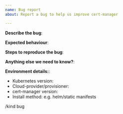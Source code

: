 ```yaml
---
name: Bug report
about: Report a bug to help us improve cert-manager

---
```


<!--
Bugs should be filed for issues encountered whilst operating cert-manager.
You should first attempt to resolve your issues through the community support
channels, e.g. Slack, in order to rule out individual configuration errors.
Please provide as much detail as possible. 
-->

**Describe the bug**:
<!--
A clear and concise description of what the bug is. 
Tip: you can use 
```
<code here>
```
for code blocks of your kubectl output or YAML files.
-->

**Expected behaviour**:
<!--A concise description of what you expected to happen.-->

**Steps to reproduce the bug**:
<!--Steps to reproduce the bug should be clear and easily reproducible to help people
gain an understanding of the problem.-->

**Anything else we need to know?**:

**Environment details:**:
- Kubernetes version:
- Cloud-provider/provisioner:
- cert-manager version: 
- Install method: e.g. helm/static manifests

/kind bug
